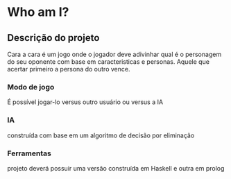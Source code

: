 # Who am I?

## Descrição do projeto
Cara a cara é um jogo onde o jogador deve adivinhar qual é o personagem do seu oponente com base em caracteristicas e personas. 
Aquele que acertar primeiro a persona do outro vence.

### Modo de jogo
É possível jogar-lo versus outro usuário ou versus a IA

### IA
construída com base em um algoritmo de decisão por eliminação

### Ferramentas
projeto deverá possuir uma versão construída em Haskell e outra em prolog
